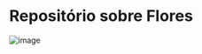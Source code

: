 # Repositório sobre Flores
![image](https://github.com/user-attachments/assets/7fc4352e-4f8e-4656-a3a0-e9dc501765a0)

